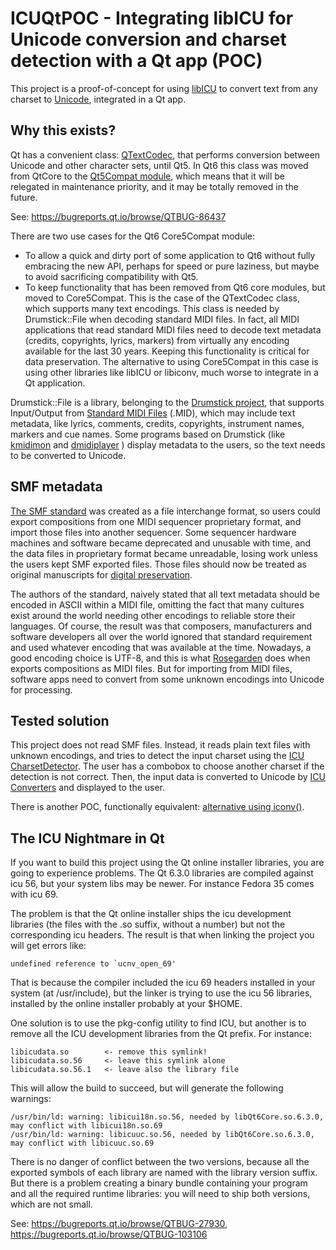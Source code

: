 # ICUQtPOC - Integrating libICU for Unicode conversion and charset detection with a Qt app (POC)

This project is a proof-of-concept for using
[libICU](https://icu.unicode.org/home)
to convert text from any charset to [Unicode](https://home.unicode.org/),
integrated in a Qt app.

## Why this exists?

Qt has a convenient class:
[QTextCodec](https://doc.qt.io/qt-5/qtextcodec.html),
that performs conversion between Unicode and other character sets, until Qt5.
In Qt6 this class was moved from QtCore to the
[Qt5Compat module](https://doc.qt.io/qt-6/qtcore5compat-module.html),
which means that it will be relegated in maintenance
priority, and it may be totally removed in the future.

See: https://bugreports.qt.io/browse/QTBUG-86437

There are two use cases for the Qt6 Core5Compat module:

* To allow a quick and dirty port of some application to Qt6 without fully 
embracing the new API, perhaps for speed or pure laziness, but maybe to avoid 
sacrificing compatibility with Qt5.
* To keep functionality that has been removed from Qt6 core modules, but moved 
to Core5Compat. This is the case of the QTextCodec class, which supports many 
text encodings. This class is needed by Drumstick::File when decoding standard 
MIDI files. In fact, all MIDI applications that read standard MIDI files need 
to decode text metadata (credits, copyrights, lyrics, markers) from virtually 
any encoding available for the last 30 years. Keeping this functionality is 
critical for data preservation. The alternative to using Core5Compat in this 
case is using other libraries like libICU or libiconv, much worse to integrate 
in a Qt application.

Drumstick::File is a library, belonging to the
[Drumstick project](https://drumstick.sourceforge.io/), that supports
Input/Output from
[Standard MIDI Files](https://www.midi.org/specifications-old/item/standard-midi-files-smf)
(.MID), which may include text metadata, like
lyrics, comments, credits, copyrights, instrument names, markers and cue names. Some
programs based on Drumstick (like
[kmidimon](https://kmidimon.sourceforge.io/) and
[dmidiplayer](https://dmidiplayer.sourceforge.io/)
) display metadata to the users, so the text needs to be converted to Unicode.

## SMF metadata

[The SMF standard](https://www.midi.org/specifications-old/item/standard-midi-files-smf)
was created as a file interchange format, so users could export
compositions from one MIDI sequencer proprietary format, and import those files
into another sequencer. Some sequencer hardware machines and software became
deprecated and unusable with time, and the data files in proprietary format
became unreadable, losing work unless the users kept SMF exported files. Those
files should now be treated as original manuscripts for 
[digital preservation](https://www.loc.gov/preservation/digital/formats/fdd/fdd000119.shtml).

The authors of the standard, naively stated that all text metadata should be
encoded in ASCII within a MIDI file, omitting the fact that many cultures exist
around the world needing other encodings to reliable store their languages. Of
course, the result was that composers, manufacturers and software developers
all over the world ignored that standard requirement and used whatever encoding
that was available at the time. Nowadays, a good encoding choice is UTF-8, and
this is what [Rosegarden](https://www.rosegardenmusic.com/)
does when exports compositions as MIDI files. But for
importing from MIDI files, software apps need to convert from some unknown
encodings into Unicode for processing.

## Tested solution

This project does not read SMF files. Instead, it reads plain text files with
unknown encodings, and tries to detect the input charset using the
[ICU CharsetDetector](https://unicode-org.github.io/icu/userguide/conversion/detection.html#charsetdetector).
The user has a combobox to choose another charset if the detection is not 
correct. Then, the input data is converted to Unicode by
[ICU Converters](https://unicode-org.github.io/icu/userguide/conversion/converters.html#icu-converters)
and displayed to the user.

There is another POC, functionally equivalent:
[alternative using iconv()](https://github.com/pedrolcl/iconv_qt_poc).

## The ICU Nightmare in Qt

If you want to build this project using the Qt online installer libraries, you are 
going to experience problems. The Qt 6.3.0 libraries are compiled against icu 56,
but your system libs may be newer. For instance Fedora 35 comes with icu 69.

The problem is that the Qt online installer ships the icu development libraries
(the files with the .so suffix, without a number) but not the corresponding icu
headers. The result is that when linking the project you will get errors like:

    undefined reference to `ucnv_open_69'

That is because the compiler included the icu 69 headers installed in your 
system (at /usr/include), but the linker is trying to use the icu 56 libraries, 
installed by the online installer probably at your $HOME.

One solution is to use the pkg-config utility to find ICU, but another is to 
remove all the ICU development libraries from the Qt prefix. For instance:

    libicudata.so        <- remove this symlink!
    libicudata.so.56     <- leave this symlink alone
    libicudata.so.56.1   <- leave also the library file 

This will allow the build to succeed, but will generate the following warnings:

    /usr/bin/ld: warning: libicui18n.so.56, needed by libQt6Core.so.6.3.0, may conflict with libicui18n.so.69
    /usr/bin/ld: warning: libicuuc.so.56, needed by libQt6Core.so.6.3.0, may conflict with libicuuc.so.69

There is no danger of conflict between the two versions, because all the exported 
symbols of each library are named with the library version suffix. But there is
a problem creating a binary bundle containing your program and all the required
runtime libraries: you will need to ship both versions, which are not small.

See: https://bugreports.qt.io/browse/QTBUG-27930, https://bugreports.qt.io/browse/QTBUG-103106
